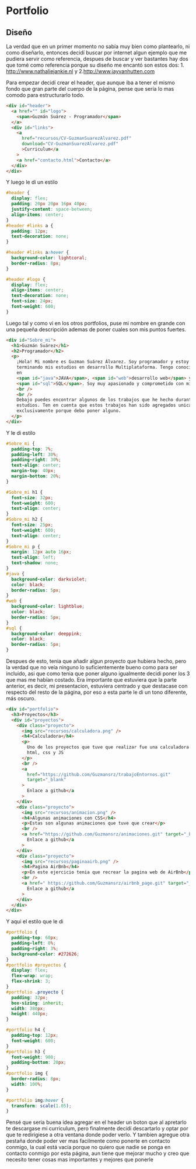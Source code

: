 # Portfolio

## Diseño

La verdad que en un primer momento no sabía muy bien como plantearlo, ni como diseñarlo,
entonces decidí buscar por internet algun ejemplo que me pudiera servir como referencia,
despues de buscar y ver bastantes hay dos que tomé como referencia porque su diseño me encantó
son estos dos: 1. http://www.nathaliejankie.nl y 2.http://www.jayvanhutten.com

Para empezar decidí crear el header, que aunque iba a tener el mismo fondo que gran parte del
cuerpo de la página, pense que sería lo mas comodo para estructurarlo todo.

```html
<div id="header">
  <a href="" id="logo">
    <span>Guzmán Suárez - Programador</span>
  </a>
  <div id="links">
    <a
      href="recursos/CV-GuzmanSuarezAlvarez.pdf"
      download="CV-GuzmanSuarezAlvarez.pdf"
      >Curriculum</a
    >
    <a href="contacto.html">Contacto</a>
  </div>
</div>
```

Y luego le di un estilo

```css
#header {
  display: flex;
  padding: 20px 20px 16px 40px;
  justify-content: space-between;
  align-items: center;
}
#header #links a {
  padding: 12px;
  text-decoration: none;
}

#header #links a:hover {
  background-color: lightcoral;
  border-radius: 8px;
}

#header #logo {
  display: flex;
  align-items: center;
  text-decoration: none;
  font-size: 24px;
  font-weight: 600;
}
```

Luego tal y como vi en los otros portfolios, puse mi nombre en grande con una pequeña descripción ademas de
poner cuales son mis puntos fuertes.

```html
<div id="Sobre_mi">
  <h1>Guzmán Suárez</h1>
  <h2>Programador</h2>
  <p>
    ¡Hola! Mi nombre es Guzman Suárez Álvarez. Soy programador y estoy
    terminando mis estudios en desarrollo Multiplataforma. Tengo conocimientos
    en
    <span id="java">JAVA</span>, <span id="web">desarrollo web</span> y
    <span id="sql">SQL</span>. Soy muy apasionado y comprometido con mi trabajo
    <br />
    <br />
    Debajo puedes encontrar algunos de los trabajos que he hecho durante mis
    estudios. Ten en cuenta que estos trabajos han sido agregados unica y
    exclusivamente porque debo poner alguno.
  </p>
</div>
```

Y le di estilo

```css
#Sobre_mi {
  padding-top: 7%;
  padding-left: 30%;
  padding-right: 30%;
  text-align: center;
  margin-top: 40px;
  margin-bottom: 20%;
}

#Sobre_mi h1 {
  font-size: 32px;
  font-weight: 600;
  text-align: center;
}
#Sobre_mi h2 {
  font-size: 25px;
  font-weight: 600;
  text-align: center;
}
#Sobre_mi p {
  margin: 12px auto 16px;
  text-align: left;
  text-shadow: none;
}
#java {
  background-color: darkviolet;
  color: black;
  border-radius: 5px;
}
#web {
  background-color: lightblue;
  color: black;
  border-radius: 5px;
}
#sql {
  background-color: deeppink;
  color: black;
  border-radius: 5px;
}
```

Despues de esto, tenia que añadir algun proyecto que hubiera hecho, pero la verdad que no veía ninguno lo suficientemente
bueno como para ser incluido, asi que como tenia que poner alguno igualmente decidi poner los 3 que mas me habían costado.
Era importante que estuviera que la parte anterior, es decir, mi presentacion, estuviera centrado y que destacase con respecto
del resto de la página, por eso a esta parte le di un tono diferente, más oscuro.

```html
<div id="portfolio">
  <h3>Proyectos</h3>
  <div id="proyectos">
    <div class="proyecto">
      <img src="recursos/calculadora.png" />
      <h4>Calculadora</h4>
      <p>
        Uno de los proyectos que tuve que realizar fue una calculadora hecha con
        html, css y JS
      </p>
      <br />
      <a
        href="https://github.com/Guzmansrz/trabajoEntornos.git"
        target="_blank"
      >
        Enlace a github</a
      >
    </div>
    <div class="proyecto">
      <img src="recursos/animacion.png" />
      <h4>Algunas animaciones con CSS</h4>
      <p>Estas son algunas animaciones que tuve que crear</p>
      <br />
      <a href="https://github.com/Guzmansrz/animaciones.git" target="_blank">
        Enlace a github</a
      >
    </div>
    <div class="proyecto">
      <img src="recursos/paginaairb.png" />
      <h4>Pagina AirBnb</h4>
      <p>En este ejercicio tenia que recrear la pagina web de AirBnb</p>
      <br />
      <a href=" https://github.com/Guzmansrz/airbnb_page.git" target="_blank">
        Enlace a github</a
      >
    </div>
  </div>
</div>
```

Y aqui el estilo que le di

```css
#portfolio {
  padding-top: 60px;
  padding-left: 8%;
  padding-right: 3%;
  background-color: #272626;
}
#portfolio #proyectos {
  display: flex;
  flex-wrap: wrap;
  flex-shrink: 3;
}
#portfolio .proyecto {
  padding: 32px;
  box-sizing: inherit;
  width: 380px;
  height: 440px;
}

#portfolio h4 {
  padding-top: 12px;
  font-weight: 600;
}
#portfolio h3 {
  font-weight: 900;
  padding-bottom: 20px;
}
#portfolio img {
  border-radius: 8px;
  width: 100%;
}

#portfolio img:hover {
  transform: scale(1.05);
}
```

Pensé que seria buena idea agregar en el header un boton que al apretarlo te descargase mi curriculum,
pero finalmente decidí descartarlo y optar por que te redirigiese a otra ventana donde poder verlo.
Y tambien agregue otra pestaña donde poder ver mas facilmente como ponerte en contacto conmigo, la cual está
vacía porque no quiero que nadie se ponga en contacto conmigo por esta página, aun tiene que mejorar mucho y creo
que necesito tener cosas mas importantes y mejores que ponerle
